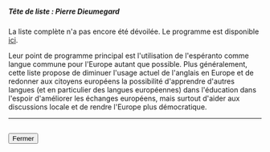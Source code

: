 ##### Tête de liste : Pierre Dieumegard

La liste complète n'a pas encore été dévoilée.
Le programme est disponible [ici](http://e-d-e.fr/Notre-programme).

Leur point de programme principal est l'utilisation de l'espéranto comme langue commune pour l'Europe autant que possible.
Plus généralement, cette liste propose de diminuer l'usage actuel de l'anglais en Europe et de redonner aux citoyens européens la possibilité d'apprendre d'autres langues (et en particulier des langues européennes) dans l'éducation dans l'espoir d'améliorer les échanges européens, mais surtout d'aider aux discussions locale et de rendre l'Europe plus démocratique.

<hr>
<h2><button class="btn btn-default btn-sm" onclick="edeclose()">Fermer</button></h2>
